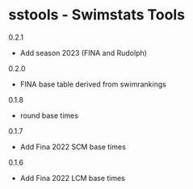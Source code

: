 # sstools - Swimstats Tools
0.2.1
- Add season 2023 (FINA and Rudolph)

0.2.0
- FINA base table derived from swimrankings   

0.1.8
- round base times

0.1.7
- Add Fina 2022 SCM base times

0.1.6
- Add Fina 2022 LCM base times







